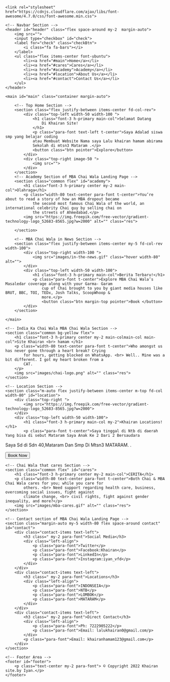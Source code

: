 
<html lang="en">

<head>
    <meta charset="UTF-8">
    <meta http-equiv="X-UA-Compatible" content="IE=edge">
    <meta name="viewport" content="width=device-width, initial-scale=1.0">
    <title>Khairan.site.com</title>
    <link rel="stylesheet" href="style.css">
    <link rel="stylesheet" media="screen and (max-width: 724px)" href="responsive.css">

    <link rel="stylesheet" href="https://cdnjs.cloudflare.com/ajax/libs/font-awesome/4.7.0/css/font-awesome.min.css">
</head>

<body>

    <!-- Navbar Section -->
    <header id="header" class="flex space-around my-2  margin-auto">
        <img src="">
        <input type="checkbox" id="check">
        <label for="check" class="checkBtn">
            <i class="fa fa-bars"></i>
        </label>
        <ul class="flex items-center font-ubuntu">
            <li><a href="#main">Home</a></li>
            <li><a href="#cares">Cares</a></li>
            <li><a href="#academy">Academy</a></li>
            <li><a href="#location">About Us</a></li>
            <li><a href="#contact">Contact Us</a></li>
        </ul>
    </header>

    <main id="main" class="container margin-auto">

        <!-- Top Home Section -->
        <section class="flex justify-between items-center fd-col-rev">
            <div class="top-left width-50 width-100 ">
                <h1 class="font-3 h-primary main-col">Selamat Datang 
                    Di Khairan Site!
                </h1>
                <p class="para-font text-left t-center">Saya Adalad siswa smp yang belajar coding
                atau Membuat Website Nama saya Lalu khairan hamam abirama
                Sekolah di mtsn3 Mataram .</p>
                <button class="btn pointer">Explore</button>
            </div>
            <div class="top-right image-50 ">
                <img src="">
            </div>
        </section>
        <!-- Academy Section of MBA Chai Wala Landing Page -->
        <section class="common flex" id="academy">
            <h1 class="font-3 h-primary center my-2 main-col">Olahraga</h1>
            <p class="width-80 text-center para-font t-center">You’re about to read a story of how an MBA dropout became
                the second most famous Chai Wala of the world, an international celebrity Chai guy by selling chai on
                the streets of Ahmedabad.</p>
            <img src="https://img.freepik.com/free-vector/gradient-technology-logo_52683-8565.jpg?w=2000" alt="" class="res">

        </section>

        <!-- MBA Chai Wala in News Section -->
        <section class="flex justify-between items-center my-5 fd-col-rev width-100">
            <div class="top-right width-100 ">
                <img src="images/in-the-news.gif" class="hover width-80" alt="">
            </div>
            <div class="top-left width-50 width-100">
                <h1 class="font-3 h-primary main-col">Berita Terbaru!</h1>
                <p class="para-font t-center">Explore MBA Chai Wala’s Masaledar coverage along with your Garma- Garam
                    cup of Chai brought to you by giant media houses like BRUT, BBC, TOI, TEDx, Josh Talks, ScoopWhoop &
                    more.</p>
                    <button class="btn margin-top pointer">Book </button>
            </div>
        </section>

    </main>

    <!-- India Ka Chai Wala MBA Chai Wala Section -->
    <section class="common bg-yellow flex">
        <h1 class="font-3 h-primary center my-2 main-colmain-col main-col">Site Khairan <br> hamam </h1>
        <p class="width-80 text-center para-font t-center">Who amongst us has never gone through a heart break? Crying
            for hours, getting blocked on WhatsApp. <br> Well.. Mine was a bit different. I got my heart broken from a
            CAT.
        </p>
        <img src="images/chai-logo.png" alt="" class="res">
    </section>

    <!-- Location Section -->
    <section class="m-auto flex justify-between items-center m-top fd-col width-80" id="location">
        <div class="top-right ">
            <img src="https://img.freepik.com/free-vector/gradient-technology-logo_52683-8565.jpg?w=2000">
        </div>
        <div class="top-left width-50 width-100">
            <h1 class="font-3 h-primary main-col my-2">Khairan Locations!</h1>
            <p class="para-font t-center">Saya tinggal di Ntb di daerah Yang bisa di sebut Mataram Saya Anak Ke 2 Dari 2 Bersaudara
   Saya Sd di Sdn 40,Mataram Dan Smp Di Mtsn3 MATARAM.             .</p>
        </div>
    </section>
    <button class="btn text-center pointer">Book Now</button>

    <!-- Chai Wala that cares Section -->
    <section class="common flex" id="cares">
        <h1 class="font-3 h-primary center my-2 main-col">CERITA</h1>
        <p class="width-80 text-center para-font t-center">Both Chai & MBA Chai Wala cares for you; while you care for
            others. <br> Need support regarding health care, business, overcoming social issues, fight against
            climate change, <br> civil rights, fight against gender inequality, and more?</p>
        <img src="images/mba-cares.gif" alt="" class="res">
    </section>

    <!-- Contact section of MBA Chai Wala Landing Page -->
    <section class="margin-auto my-5 width-80 flex space-around contact" id="contact">
        <div class="contact-items text-left">
            <h3 class=" my-2 para-font">Social Media</h3>
            <div class="left-align">
                <p class="para-font">Twitter</p>
                <p class="para-font">Facebook:Khairan</p>
                <p class="para-font">LinkedIn</p>
                <p class="para-font">Instagram:iyan_vfd</p>
            </div>
        </div>
        <div class="contact-items text-left">
            <h3 class=" my-2 para-font">Locations</h3>
            <div class="left-align">
                <p class="para-font">INDONSEIA</p>
                <p class="para-font">NTB</p>
                <p class="para-font">LOMBOK</p>
                <p class="para-font">MATARAM</p>
            </div>
        </div>
        <div class="contact-items text-left">
            <h3 class=" my-2 para-font">Direct Contact</h3>
            <div class="left-align">
                <p class="para-font">Ph: 7222905222</p>
                <p class="para-font">Email: lalukhairan0@gmail.com/p>
            </div>
            <p class="para-font">Email: khairanhamam123@gmail.com</p>
        </div>
    </section>

    <!-- Footer Area -->
    <footer id="footer">
        <p class="text-center my-2 para-font"> © Copyright 2022 Khairan site.by Iyan.</p>
    </footer>
</body>
</html>
